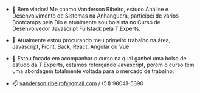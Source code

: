 * 👋 Bem vindos!
     Me chamo Vanderson Ribeiro, estudo Análise e Desenvolvimento de Sistemas na Anhanguera, participei de vários Bootcamps pela Dio
     e atualmente sou bolsista no Curso de Desenvolvedor Javascript Fullstack pela T.Experts.

* 👀 Atualmente estou procurando meu primeiro trabalho na área, Javascript, Front, Back, React, Angular ou Vue
* 🌱 Estou focado em acompanhar o curso na qual ganhei uma bolsa de estudo da T.Experts, estamos reforçando Javascript, porém o curso
     tem uma abordagem totalmente voltada para o mercado de trabalho.
* 📫 vanderson.ribeirof@gmail.com / (51) 98041-5390
